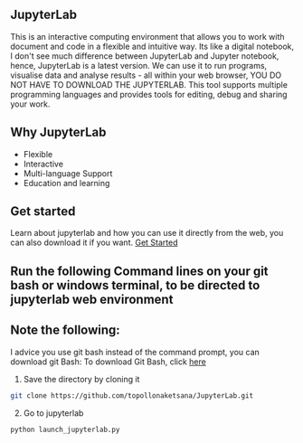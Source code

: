 ## JupyterLab
This is an interactive computing environment that allows you to work with document and code in a flexible and intuitive way. Its like a digital notebook, I don't see much difference between JupyterLab and Jupyter notebook, hence, JupyterLab is a latest version. We can use it to run programs, visualise data and analyse results - all within your web browser, YOU DO NOT HAVE TO DOWNLOAD THE JUPYTERLAB. This tool supports multiple programming languages and provides tools for editing, debug and sharing your work. 

## Why JupyterLab

- Flexible
- Interactive
- Multi-language Support
- Education and learning

## Get started
Learn about jupyterlab and how you can use it directly from the web, you can also download it if you want. [Get Started](https://jupyter.org/try-jupyter/lab/)

## Run the following Command lines on your git bash or windows terminal, to be directed to jupyterlab web environment
## Note the following:
I advice you use git bash instead of the command prompt, you can download git Bash:
To download Git Bash, click [here](https://gitforwindows.org/)

1. Save the directory by cloning it
```bash
git clone https://github.com/topollonaketsana/JupyterLab.git 

```
2. Go to jupyterlab  

```bash
python launch_jupyterlab.py
```



